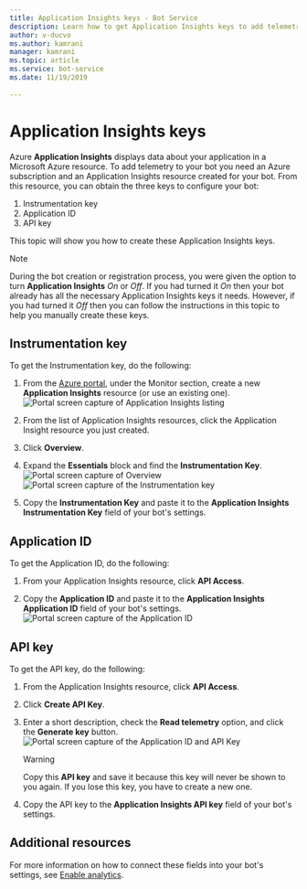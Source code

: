 ```yaml
---
title: Application Insights keys - Bot Service
description: Learn how to get Application Insights keys to add telemetry to a bot.
author: v-ducvo
ms.author: kamrani
manager: kamrani
ms.topic: article
ms.service: bot-service
ms.date: 11/19/2019
 
---
```


# Application Insights keys

Azure **Application Insights** displays data about your application in a Microsoft Azure resource. To add telemetry to your bot you need an Azure subscription and an Application Insights resource created for your bot. From this resource, you can obtain the three keys to configure your bot:

1. Instrumentation key
2. Application ID
3. API key

This topic will show you how to create these Application Insights keys.

> [!NOTE]
> During the bot creation or registration process, you were given the option to turn **Application Insights** *On* or *Off*. If you had turned it *On* then your bot already has all the necessary Application Insights keys it needs. However, if you had turned it *Off* then you can follow the instructions in this topic to help you manually create these keys.

## Instrumentation key

To get the Instrumentation key, do the following:
1. From the [Azure portal](https://portal.azure.com), under the Monitor section, create a new **Application Insights** resource (or use an existing one).
![Portal screen capture of Application Insights listing](~/media/portal-app-insights-add-new.png)

2. From the list of Application Insights resources, click the Application Insight resource you just created.

3. Click **Overview**.

4. Expand the **Essentials** block and find the **Instrumentation Key**. 
![Portal screen capture of Overview](~/media/portal-app-insights-instrumentation-key-dropdown.png)
![Portal screen capture of the Instrumentation key](~/media/portal-app-insights-instrumentation-key.png)

5. Copy the **Instrumentation Key** and paste it to the **Application Insights Instrumentation Key** field of your bot's settings.

## Application ID

To get the Application ID, do the following:
1. From your Application Insights resource, click **API Access**.

2. Copy the **Application ID** and paste it to the **Application Insights Application ID** field of your bot's settings. 
![Portal screen capture of the Application ID](~/media/portal-app-insights-appid.png)

## API key

To get the API key, do the following:
1. From the Application Insights resource, click **API Access**.

2. Click **Create API Key**.

3. Enter a short description, check the **Read telemetry** option, and click the **Generate key** button.
![Portal screen capture of the Application ID and API Key](~/media/portal-app-insights-appid-apikey.png)

   > [!WARNING]
   > Copy this **API key** and save it because this key will never be shown to you again. If you lose this key, you have to create a new one.

4. Copy the API key to the **Application Insights API key** field of your bot's settings.

## Additional resources
For more information on how to connect these fields into your bot's settings, see [Enable analytics](~/bot-service-manage-analytics.md#enable-analytics).
